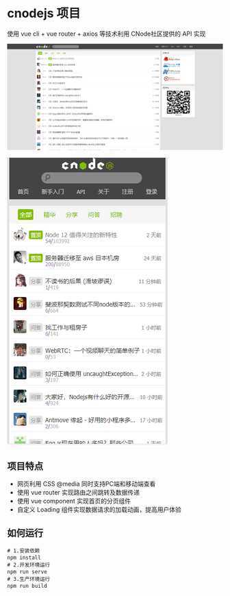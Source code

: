 # cnodejs 项目
使用 vue cli + vue router + axios 等技术利用 CNode社区提供的 API 实现

![pc](./images/01.png)

![mobile](./images/02.png)

## 项目特点
* 网页利用 CSS @media 同时支持PC端和移动端查看
* 使用 vue router 实现路由之间跳转及数据传递
* 使用 vue component 实现首页的分页组件
* 自定义 Loading 组件实现数据请求的加载动画，提高用户体验

## 如何运行
```
# 1.安装依赖
npm install
# 2.开发环境运行
npm run serve
# 3.生产环境运行
npm run build

```
